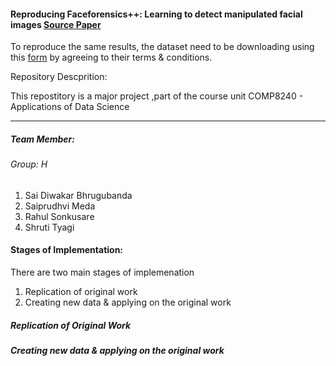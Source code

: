 <h4>Reproducing Faceforensics++: Learning to detect manipulated facial images <a href="https://github.com/ondyari/FaceForensics">Source Paper</a></h4>

<p>To reproduce the same results, the dataset need to be downloading using this <a href="https://docs.google.com/forms/d/e/1FAIpQLSdRRR3L5zAv6tQ_CKxmK4W96tAab_pfBu2EKAgQbeDVhmXagg/viewform">form</a> by agreeing to their terms & conditions.</p>
<p>Repository Descprition:</p>
<p>This repostitory is a major project ,part of the course unit COMP8240 - Applications of Data Science</p>
<hr>
<h5>Team Member:</h5>
<h6>Group: H</h6>
<ol>
	<li>Sai Diwakar Bhrugubanda</li>
	<li>Saiprudhvi Meda</li>
	<li>Rahul Sonkusare</li>
	<li>Shruti Tyagi</li>
</ol>

<h4>Stages of Implementation:</h4>
<p>There are two main stages of implemenation</p>
<ol>
	<li>Replication of original work</li>
	<li>Creating new data & applying on the original work</li>
</ol>


<h5>Replication of Original Work</h5>

<h5>Creating new data & applying on the original work</h5>

